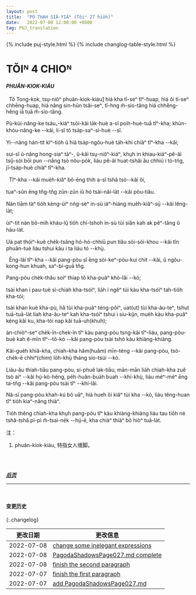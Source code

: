 ```yaml
---
layout: post
title:  "PÓ-THAH SIÂ-YIÁᴺ (Tŏiⁿ 27 hio̍h)"
date:   2022-07-08 12:00:00 +0800
tag: PUJ_translation
---
```


{% include puj-style.html %}
{% include changlog-table-style.html %}


<!-- CHAPTER IV. -->
# TŎIᴺ 4 CHIOᴺ

<!-- FOOT-BINDING. -->
<h4><i>PHUÂN-KIOK-KIÁU</i></h4>
<!-- 注：phuân-kiok-kiáu 特指女人缠脚，而 phuân(phah)-kha-kiáu 特指旧时行军之人用布条缠束小腿处裤管（绑腿），两者不可混用 -->

<!--THE process of binding, the style of shoe worn, and the social condition of the victim, vary considerably in different parts of the empire. -->
&nbsp;&nbsp;Tŏ Tong-kok, tsṳ-niôⁿ phuân-kiok-kiáu<a href="#note_1" class="note">1</a> hiá kha tī-seⁿ tîⁿ-huap, hiá ôi tī-seⁿ chhēng-huap, hiá nâng sin-hūn tsăi-seⁿ, tī-hng m̆-sio-tâng hiá chhêng-hêng iā tuā m̆-sio-tâng.
<!-- The rich bind the feet of their daughters at six or eight years; the poor, at thirteen or fourteen. -->
Pù-kùi-nâng-ke tsáu₊-kiáⁿ tsōi-kâi la̍k-huè a-sĭ poih-huè-tuā tîⁿ-kha; khùn-khóu-nâng-ke &#x002D;&#x002D;kâi, li-sĭ tŏ tsa̍p-saⁿ-sì-huè &#x002D;&#x002D;sî.
<!-- They are seldom bound later than at fifteen; -->
Yi&#x002D;&#x002D;nâng hán-tit kìⁿ-tio̍h ŭ hiá tsa̍p-ngŏu-huè ta̍h-khí chiàⁿ tîⁿ-kha &#x002D;&#x002D;kâi;
<!-- though a case is known in which poor parents, who had sold their daughter as a slave, became rich, reclaimed her, and bound her feet when she was twenty years old. -->
sui-sĭ ŭ-nâng hong-siaⁿ tàⁿ-, ŭ-kâi tsṳ-niôⁿ-kiáⁿ, khṳh in khiau-kiáⁿ-pĕ-âi tsṳ̆-sòi bōi pun &#x002D;&#x002D;nâng tsò nôu-po̍k, liáu pĕ-âi huat-tshâi ău chhiú i tò-tńg, jī-tsa̍p-huè chiàⁿ tîⁿ-kha.

<!-- The appliances for binding include no iron nor wooden shoe. -->
&nbsp;&nbsp;Tîⁿ-kha &#x002D;&#x002D;kâi mue̍h-kiăⁿ bô-ēng thih a-sĭ tshâ tsò&#x002D;&#x002D;kâi ôi,
<!-- Only long strips of firm, flexible cloth are used. -->
tuaⁿ-sûn ēng tn̂g-tn̂g zūn-zūn iŭ hó tsài-năi-la̍t &#x002D;&#x002D;kâi pòu-tiâu.
<!-- We are often asked to admire the moulding power of soft influences; -->
Nán tiām tàⁿ tio̍h kèng-ùiⁿ nńg-sèⁿ in-sù iáⁿ-hiáng mue̍h-kiăⁿ-sṳ̄ &#x002D;&#x002D;kâi lêng-la̍t;
<!-- perhaps we too seldom consider that they are as powerful for evil as for good. -->
ùiⁿ-tit nán bô-mih kháu-lṳ̆ tio̍h chí-tshoh in-sù tùi siăn kah ak pêⁿ-tâng ŭ hāu-la̍t.
<!-- 注：上两句实在想不出有什么比较地道的表达方式，权且半文白处理。 -->
<!-- I once saw a sturdy tree inwreathed and clasped to death by a fragile vine. -->
Uá pat thóiⁿ-kuè che̍k-tsâng hó-hó-chhiū pun tiâu sòi-sòi-khou &#x002D;&#x002D;kâi tîn phuân-tuè liáu tshui kàu i ta liáu tó &#x002D;&#x002D;khṳ̀.

<!-- 这段翻译得好费气力，未曾亲眼看过，只能想象了... -->
<!-- The bandages used in mis-shaping the feet are woven in small hand-looms, and are about two inches wide and ten feet long. -->
&nbsp;&nbsp;Ēng-lâi tîⁿ-kha &#x002D;&#x002D;kâi pang-pòu sĭ ēng sòi-keⁿ-pòu-kui chit &#x002D;&#x002D;kâi, ŭ ngŏu-kong-hun khuah, saⁿ-bí-guā tn̂g.
<!-- One end of the bandage is laid on the inside of the instep; -->
Pang-pòu che̍k-thâu soiⁿ thiap tŏ kha-puâⁿ khò-lăi &#x002D;&#x002D;kò;
<!-- thence it is carried over the four small toes, drawing them down upon the sole; -->
tsài khan i pau-tuè sì-chiah kha-tsóiⁿ, lia̍h i ngĕⁿ túi kàu kha-tsóiⁿ tah-tio̍h kha-tói;
<!-- then it passes under the foot, over the instep, and around the heel, drawing the heel and toe nearer together, making a bulge on the instep, and a deep niche in the sole underneath; -->
tsài khan kuè kha-pù, hâ tùi kha-puâⁿ téng-pôiⁿ, uat(ut) tùi kha-ău-teⁿ, tshut tuā-tuā-la̍t liah kha-ău-teⁿ kah kha-tsóiⁿ tshui i siu-kṳ̆n, mue̍h kàu kha-puâⁿ kéng kâi ku, kha-tói nap kâi tuā-uh(khuh);
<!-- 注：上句中原译法 tuā-sí-bó-la̍t 换为 tuā-tuā-la̍t，皆因此前未注意词中含有不雅语素。译者处多为村夫，不注重繁文缛节，类似 siu-kou-lôu（义为收手尾等，原字：收骷髅） 等在口语中几乎察觉不出异样，写出来深究才恍然大悟，稍不留神便容易直接采用... -->
<!-- thence it follows its former course until the bandage is all applied, and the last end is sewn down firmly on the underlying cloth. -->
àn-chiòⁿ-seⁿ che̍k-în-chek-în tîⁿ kàu pang-pòu tsng-kâi tîⁿ-liáu, pang-pòu-bué kah ĕ-mīn tîⁿ&#x002D;&#x002D;tŏ-kò &#x002D;&#x002D;kâi pang-pòu tsài tshó kàu khiàng-khiàng. 
<!-- Once a month or oftener, the feet, with the bandages upon them, are put into a bucket of hot water and soaked. -->
Kâi-gue̍h khiă-kha, chiah-kha hăm(huăm) mīn-téng &#x002D;&#x002D;kâi pang-pòu, tsò-che̍k-ē chhiⁿ(chìm) lo̍h-khṳ̀ tháng sio-tsúi &#x002D;&#x002D;kò.
<!-- Then the bandages are removed, the dead skin is rubbed off, the foot is kneaded more fully into the desired shape, pulverized alum is laid on, and clean bandages quickly applied. -->
Liáu-ău thiah-tiāu pang-pòu, sí-phuê lak-tiāu, mān-mān lia̍h chiah-kha zuê tsò àiⁿ &#x002D;&#x002D;kâi hṳ́-kò-hêng, pe̍h-huân-bua̍h buah &#x002D;&#x002D;khí-khṳ̀, liáu méⁿ-méⁿ ēng ta-tn̆g &#x002D;&#x002D;kâi pang-pòu tsài tîⁿ &#x002D;&#x002D;khí-lâi.
<!-- If the bandages are long left off, the blood would again circulate in the feet, and the rebinding would be very painful. -->
Nâ-sĭ pang-pòu khah-kú bô uāⁿ, hiá hueh ŏi kiâⁿ tùi kha &#x002D;&#x002D;kò, liáu têng-huan tîⁿ tio̍h kiaⁿ-nâng thiàⁿ.
<!-- The pain is least when the feet are so firmly and so constantly bound as to be benumbed by the pressure of the bandages. -->
Tio̍h thĕng chiah-kha khṳh pang-pòu tîⁿ kàu khiàng-khiàng liáu tau tio̍h né tshâ-tshâ pì-pì m̆-tsai-ne̍k &#x002D;&#x002D;hṳ́-ē, kha chiàⁿ thiàⁿ bô hiòⁿ tuā-la̍t.
<br>


注：
1. <span id="note_1">phuân-kiok-kiáu, 特指女人缠脚。<span>
<br>


<br>

<!-- ***[前页](PagodaShadowsPage026.html)*** -->
***[后页](PagodaShadowsPage028.html)***


---
<br>

#### 变更历史

{:.changelog}

| 更改日期 | 更改信息 |
| --- | --- |
| 2022-07-08 | <a href="https://github.com/DonAnthonyLee/DonAnthonyLee.github.io/commit/42b24af3efe6d0f793035aa28d202034ac1d198f" target="_blank">change some inelegant expressions</a> |
| 2022-07-08 | <a href="https://github.com/DonAnthonyLee/DonAnthonyLee.github.io/commit/01b085537571b0433cdaef682739b9a860901900" target="_blank">PagodaShadowsPage027.md complete</a> |
| 2022-07-08 | <a href="https://github.com/DonAnthonyLee/DonAnthonyLee.github.io/commit/ab8f6ba8e9ddf43920bcc3ff93d6dfacb963598e" target="_blank">finish the second paragraph</a> |
| 2022-07-07 | <a href="https://github.com/DonAnthonyLee/DonAnthonyLee.github.io/commit/65e7e0ad5694439d47432da2afd0cc63398ec238" target="_blank">finish the first paragraph</a> |
| 2022-07-07 | <a href="https://github.com/DonAnthonyLee/DonAnthonyLee.github.io/commit/5fa37ab74cb1c515729ea1ef15c083ca845b3ecf" target="_blank">add PagodaShadowsPage027.md</a> |
